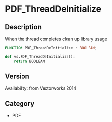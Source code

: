 # PDF_ThreadDeInitialize

## Description
When the thread completes clean up library usage

```pascal
FUNCTION PDF_ThreadDeInitialize : BOOLEAN;
```

```python
def vs.PDF_ThreadDeInitialize():
    return BOOLEAN
```

## Version
Availability: from Vectorworks 2014

## Category
* PDF

